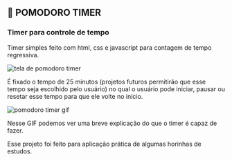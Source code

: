 ## 🍅 POMODORO TIMER 
### Timer para controle de tempo

Timer simples feito com html, css e javascript para contagem de tempo regressiva.

![tela de pomodoro timer](https://lh3.googleusercontent.com/pw/AMWts8AM0Ege5XQ3lzvtRN9TCNAxbI3KxATudhsE077Coz0QpZgowMetiVuqyzkyVN2SgANSbZ77MUDOKjJWHlgShtdggI3MR2YgOtdWEiLprn4LMHm3c7DSTbctdUBmGlDVys8KlB1HtE_Q6Em8LvcKsiE=w1066-h620-no?authuser=2)

É fixado o tempo de 25 minutos (projetos futuros permitirão que esse tempo seja escolhido pelo usuário) no qual o usuário pode iniciar, pausar ou resetar esse tempo para que ele volte no início.

![pomodoro timer gif](https://media.giphy.com/media/b9EpzFDBGJBCK7oF5C/giphy.gif)

Nesse GIF podemos ver uma breve explicação do que o timer é capaz de fazer.

Esse projeto foi feito para aplicação prática de algumas horinhas de estudos.
